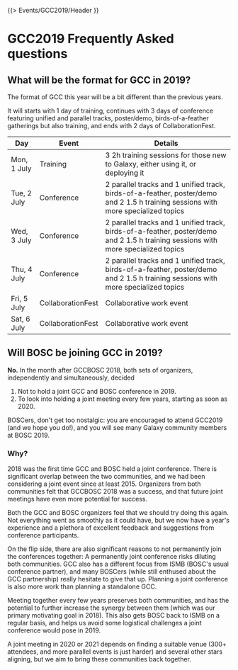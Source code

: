 {{> Events/GCC2019/Header }}

# GCC2019 Frequently Asked questions

## What will be the format for GCC in 2019?

The format of GCC this year will be a bit different than the previous years. 

It will starts with 1 day of training, continues with 3 days of conference featuring 
unified and parallel tracks, poster/demo, birds-of-a-feather gatherings but also training, 
and ends with 2 days of CollaborationFest.

Day | Event | Details
--- | --- | ---
Mon, 1 July | Training | 3 2h training sessions for those new to Galaxy, either using it, or deploying it
Tue, 2 July | Conference | 2 parallel tracks and 1 unified track, birds-of-a-feather, poster/demo and 2 1.5 h training sessions with more specialized topics
Wed, 3 July | Conference | 2 parallel tracks and 1 unified track, birds-of-a-feather, poster/demo and 2 1.5 h training sessions with more specialized topics
Thu, 4 July | Conference | 2 parallel tracks and 1 unified track, birds-of-a-feather, poster/demo and 2 1.5 h training sessions with more specialized topics
Fri, 5 July | CollaborationFest | Collaborative work event
Sat, 6 July | CollaborationFest | Collaborative work event

## Will BOSC be joining GCC in 2019?

**No.** In the month after GCCBOSC 2018, both sets of organizers, independently and simultaneously, decided

1. Not to hold a joint GCC and BOSC conference in 2019.
2. To look into holding a joint meeting every few years, starting as soon as 2020.

BOSCers, don't get too nostalgic: you are encouraged to attend GCC2019 (and we hope you do!), and you will see many Galaxy community members at BOSC 2019.

### Why?

2018 was the first time GCC and BOSC held a joint conference.  There is significant overlap between the two communities, and we had been considering a joint event since at least 2015.  Organizers from both communities felt that GCCBOSC 2018 was a success, and that future joint meetings have even more potential for success.

Both the GCC and BOSC organizers feel that we should try doing this again. Not everything went as smoothly as it could have, but we now have a year's experience and a plethora of excellent feedback and suggestions from conference participants.

On the flip side, there are also significant reasons to not permanently join the conferences together:  A permanently joint conference risks diluting both communities. GCC also has a different focus from ISMB (BOSC's usual conference partner), and many BOSCers (while still enthused about the GCC partnership) really hesitate to give that up.  Planning a joint conference is also more work than planning a standalone GCC.

Meeting together every few years preserves both communities, and has the potential to further increase the synergy between them (which was our primary motivating goal in 2018). This also gets BOSC back to ISMB on a regular basis, and helps us avoid some logistical challenges a joint conference would pose in 2019.

A joint meeting in 2020 or 2021 depends on finding a suitable venue (300+ attendees, and more parallel events is just harder) and several other stars aligning, but we aim to bring these communities back together.